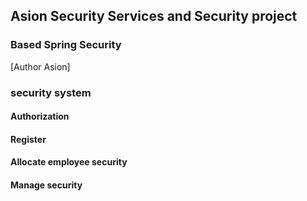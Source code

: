 ## Asion Security Services and Security project

### Based Spring Security

[Author Asion]

### security system

#### Authorization
#### Register 
#### Allocate employee security
#### Manage security